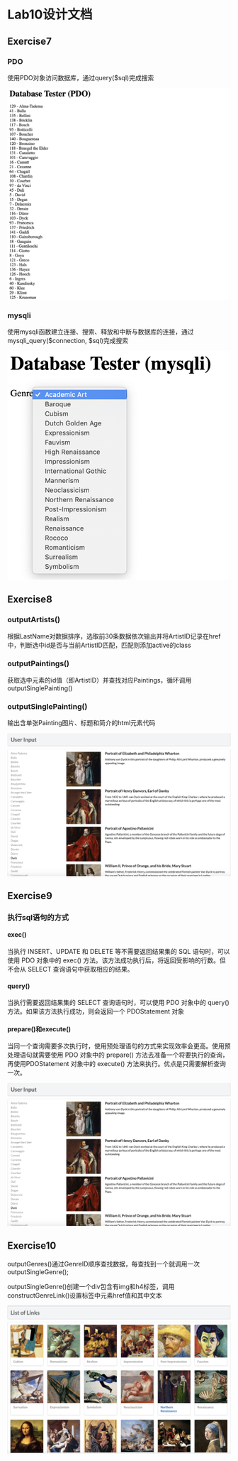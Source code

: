 # Lab10设计文档

## Exercise7

### PDO

使用PDO对象访问数据库，通过query($sql)完成搜索

![](screenshots/Exercise7(PDO).png)

### mysqli

使用mysqli函数建立连接、搜索、释放和中断与数据库的连接，通过mysqli_query($connection, $sql)完成搜索

![](screenshots/Exercise7(mysqli).png)

## Exercise8

### outputArtists()

根据LastName对数据排序，选取前30条数据依次输出并将ArtistID记录在href中，判断选中id是否与当前ArtistID匹配，匹配则添加active的class

### outputPaintings()

获取选中元素的id值（即ArtistID）并查找对应Paintings，循环调用outputSinglePainting()

### outputSinglePainting()

输出含单张Painting图片、标题和简介的html元素代码

![](screenshots/Exercise8.png)

## Exercise9

### 执行sql语句的方式

#### exec()

当执行 INSERT、UPDATE 和 DELETE 等不需要返回结果集的 SQL 语句时，可以使用 PDO 对象中的 exec() 方法。该方法成功执行后，将返回受影响的行数。但不会从 SELECT 查询语句中获取相应的结果。

#### query()

当执行需要返回结果集的 SELECT 查询语句时，可以使用 PDO 对象中的 query() 方法。如果该方法执行成功，则会返回一个 PDOStatement 对象

#### prepare()和execute()

当同一个查询需要多次执行时，使用预处理语句的方式来实现效率会更高。使用预处理语句就需要使用 PDO 对象中的 prepare() 方法去准备一个将要执行的查询，再使用PDOStatement 对象中的 execute() 方法来执行。优点是只需要解析查询一次。

![](screenshots/Exercise9.png)

## Exercise10

outputGenres()通过GenreID顺序查找数据，每查找到一个就调用一次outputSingleGenre();

outputSingleGenre()创建一个div包含有img和h4标签，调用constructGenreLink()设置标签中<a>元素href值和其中文本

![](screenshots/Exercise10.png)

